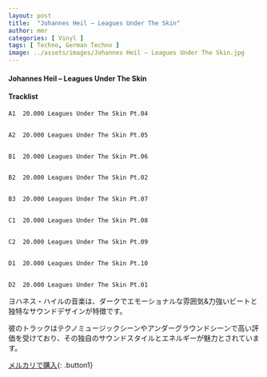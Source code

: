 ```yaml
---
layout: post
title:  "Johannes Heil – Leagues Under The Skin"
author: mmr
categories: [ Vinyl ]
tags: [ Techno, German Techno ]
image: ../assets/images/Johannes Heil – Leagues Under The Skin.jpg
---
```


#### Johannes Heil – Leagues Under The Skin

#### Tracklist
```md
A1  20.000 Leagues Under The Skin Pt.04


A2  20.000 Leagues Under The Skin Pt.05


B1  20.000 Leagues Under The Skin Pt.06


B2  20.000 Leagues Under The Skin Pt.02


B3  20.000 Leagues Under The Skin Pt.07


C1  20.000 Leagues Under The Skin Pt.08


C2  20.000 Leagues Under The Skin Pt.09


D1  20.000 Leagues Under The Skin Pt.10


D2  20.000 Leagues Under The Skin Pt.01
```

ヨハネス・ハイルの音楽は、ダークでエモーショナルな雰囲気&力強いビートと独特なサウンドデザインが特徴です。

彼のトラックはテクノミュージックシーンやアンダーグラウンドシーンで高い評価を受けており、その独自のサウンドスタイルとエネルギーが魅力とされています。


[メルカリで購入](https://jp.mercari.com/item/m88455250151){: .button1}

